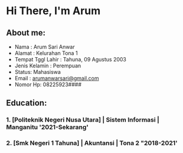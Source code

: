    # Hi There, I'm Arum

   ## About me:
   - Nama      : Arum Sari Anwar
   - Alamat    : Kelurahan Tona 1
   - Tempat Tggl Lahir : Tahuna, 09 Agustus 2003
   - Jenis Kelamin : Perempuan
   - Status: Mahasiswa
   - Email : arumanwarsari@gmail.com
   - Nomor Hp: 08225923####
   
   ## Education:
   
   ### 1. [Politeknik Negeri Nusa Utara] | Sistem Informasi | Manganitu '2021-Sekarang'
   
   ### 2. [Smk Negeri 1 Tahuna] | Akuntansi | Tona 2 "2018-2021'
   
   
   
   <br />
   <br />
